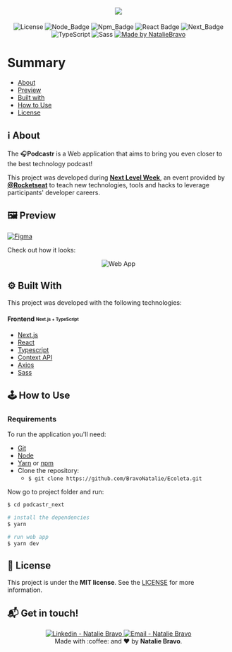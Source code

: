 <h1 align=center>
<img src="https://res.cloudinary.com/nataliebravo/image/upload/v1619106589/Podcastr_github_assets/capaGit_kzc6xu.png" />
</h1>

<div align="center">
  
![License](https://img.shields.io/badge/license-MIT-737CA1?style=flat-square) 
![Node_Badge](https://img.shields.io/badge/node-14.16.1-green?style=flat-square)
![Npm_Badge](https://img.shields.io/badge/npm-6.14.12-yellow?style=flat-square)
![React Badge](https://img.shields.io/badge/web-React-45b8d8?style=flat-square)
![Next_Badge](https://img.shields.io/badge/web-Next.js-black?style=flat-square)
![TypeScript](https://img.shields.io/badge/</>-TypeScript-007ACC?style=flat-square)
![Sass](https://img.shields.io/badge/style-Sass-CC6699?style=flat-square)
[![Made by NatalieBravo](https://img.shields.io/badge/made%20by-NatalieBravo-blueviolet?style=flat-square)](https://www.linkedin.com/in/nataliebravo/)
</div>


# Summary

- [About](#about)
- [Preview](#preview)
- [Built with](#technologies)
- [How to Use](#how-to-use)
- [License](#license)

<a id='about'/>

## :information_source: About

The :headphones:**Podcastr** is a Web application that aims to bring you even closer to the best technology podcast!

This project was developed during **[Next Level Week](https://nextlevelweek.com/)**, an event provided by **[@Rocketseat](https://github.com/Rocketseat)** to teach new technologies, tools and hacks to leverage participants' developer careers.


<a id='preview'/>

## :framed_picture: Preview

[![Figma](https://img.shields.io/badge/-Figma-F24E1E?style=flat-square&logo=figma&logoColor=white)](https://www.figma.com/file/l6A2jMcs3FKHlqEpdUlb3T/Podcastr?node-id=160%3A2761 "click here to see the porject desing")

Check out how it looks:

<p align="center">
 <img alt="Web App"   src="https://res.cloudinary.com/nataliebravo/image/upload/v1619287344/Podcastr_github_assets/working_dfujwp.gif" >
<p />

<a id='technologies'/>

## :gear: Built With

This project was developed with the following technologies:

#### **Frontend** <sub><sup>Next.js + TypeScript</sup></sub>
  - [Next.js](https://nextjs.org/)
  - [React](https://pt-br.reactjs.org/)
  - [Typescript](https://www.typescriptlang.org/)
  - [Context API](https://reactjs.org/docs/context.html)
  - [Axios](https://github.com/axios/axios)
  - [Sass](https://sass-lang.com/)

<a id='how-to-use'/>

## :joystick: How to Use

### Requirements

To run the application you'll need:
* [Git](https://git-scm.com)
* [Node](https://nodejs.org/)
* [Yarn](https://yarnpkg.com/) or [npm](https://www.npmjs.com/)
* Clone the repository:
  * ```$ git clone https://github.com/BravoNatalie/Ecoleta.git ```


Now go to project folder and run:


```bash
$ cd podcastr_next

# install the dependencies
$ yarn

# run web app
$ yarn dev
```


<a id='license'/>

## :page_with_curl: License

This project is under the **MIT license**. See the [LICENSE](https://github.com/BravoNatalie/Ecoleta/blob/master/LICENSE) for more information.

## :mailbox_with_mail: Get in touch!

<p align="center">
<a href="https://www.linkedin.com/in/nataliebravo/" target="_blank" >
  <img alt="Linkedin - Natalie Bravo" src="https://img.shields.io/badge/Linkedin--%23F8952D?style=social&logo=linkedin">
</a>
<a href="mailto:natalie.bravo@ice.ufjf.br" target="_blank" >
  <img alt="Email - Natalie Bravo" src="https://img.shields.io/badge/Email--%23F8952D?style=social&logo=gmail">
</a> 
<br/>
  Made with :coffee: and ❤️ by <b>Natalie Bravo</b>.
<p/>

